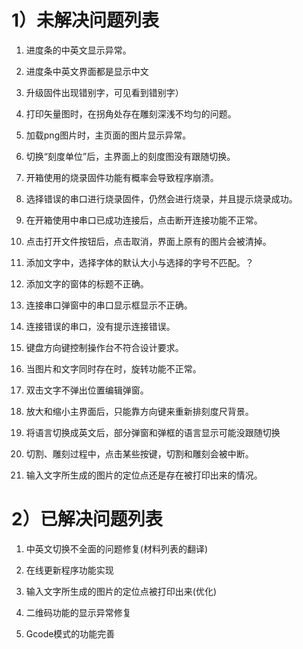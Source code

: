 # 1）未解决问题列表

1. 进度条的中英文显示异常。

2. 进度条中英文界面都是显示中文

3. 升级固件出现错别字，可见看到错别字）

4. 打印矢量图时，在拐角处存在雕刻深浅不均匀的问题。

5. 加载png图片时，主页面的图片显示异常。

6. 切换“刻度单位”后，主界面上的刻度图没有跟随切换。

7. 开箱使用的烧录固件功能有概率会导致程序崩溃。

8. 选择错误的串口进行烧录固件，仍然会进行烧录，并且提示烧录成功。

9. 在开箱使用中串口已成功连接后，点击断开连接功能不正常。

10. 点击打开文件按钮后，点击取消，界面上原有的图片会被清掉。

11. 添加文字中，选择字体的默认大小与选择的字号不匹配。？

12. 添加文字的窗体的标题不正确。

13. 连接串口弹窗中的串口显示框显示不正确。

14. 连接错误的串口，没有提示连接错误。

15. 键盘方向键控制操作台不符合设计要求。

16. 当图片和文字同时存在时，旋转功能不正常。

17. 双击文字不弹出位置编辑弹窗。

18. 放大和缩小主界面后，只能靠方向键来重新排刻度尺背景。

19. 将语言切换成英文后，部分弹窗和弹框的语言显示可能没跟随切换

20. 切割、雕刻过程中，点击某些按键，切割和雕刻会被中断。

21. 输入文字所生成的图片的定位点还是存在被打印出来的情况。

# 2）已解决问题列表

1. 中英文切换不全面的问题修复(材料列表的翻译)

2. 在线更新程序功能实现

3. 输入文字所生成的图片的定位点被打印出来(优化)

4. 二维码功能的显示异常修复

5. Gcode模式的功能完善







